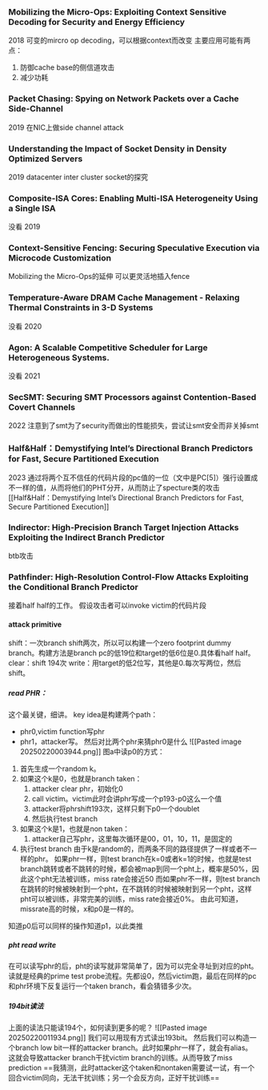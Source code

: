 ### Mobilizing the Micro-Ops: Exploiting Context Sensitive Decoding for Security and Energy Efficiency
2018
可变的mircro op decoding，可以根据context而改变
主要应用可能有两点：
1. 防御cache base的侧信道攻击
2. 减少功耗

### Packet Chasing: Spying on Network Packets over a Cache Side-Channel
2019
在NIC上做side channel attack

### Understanding the Impact of Socket Density in Density Optimized Servers
2019
datacenter inter cluster socket的探究

### Composite-ISA Cores: Enabling Multi-ISA Heterogeneity Using a Single ISA
没看
2019 


### Context-Sensitive Fencing: Securing Speculative Execution via Microcode Customization
Mobilizing the Micro-Ops的延伸
可以更灵活地插入fence

### Temperature-Aware DRAM Cache Management - Relaxing Thermal Constraints in 3-D Systems
没看
2020

### Agon: A Scalable Competitive Scheduler for Large Heterogeneous Systems.
没看 
2021

### SecSMT: Securing SMT Processors against Contention-Based Covert Channels
2022
注意到了smt为了security而做出的性能损失，尝试让smt安全而非关掉smt

### Half&Half：Demystifying Intel’s Directional Branch Predictors for Fast, Secure Partitioned Execution
2023
通过将两个互不信任的代码片段的pc值的一位（文中是PC[5]）强行设置成不一样的值，从而将他们的PHT分开，从而防止了specture类的攻击
[[Half&Half：Demystifying Intel’s Directional Branch Predictors for Fast, Secure Partitioned Execution]]
### Indirector: High-Precision Branch Target Injection Attacks Exploiting the Indirect Branch Predictor
btb攻击


### Pathfinder: High-Resolution Control-Flow Attacks Exploiting the Conditional Branch Predictor
接着half half的工作。
假设攻击者可以invoke victim的代码片段
#### attack primitive
shift：一次branch shift两次，所以可以构建一个zero footprint dummy branch。构建方法是branch pc的低19位和target的低6位是0.具体看half half。
clear：shift 194次
write：用target的低2位写，其他是0.每次写两位，然后shift。

##### read PHR：
这个最关键，细讲。
key idea是构建两个path：
- phr0,victim function写phr
- phr1，attacker写。
然后对比两个phr来猜phr0是什么
![[Pasted image 20250220003944.png]]
图a中读p0的方式：
1. 首先生成一个random k。
2. 如果这个k是0，也就是branch taken：
	1. attacker clear phr，初始化0
	2. call victim。victim此时会讲phr写成一个p193-p0这么一个值
	3. attacker将phrshift193次，这样只剩下p0一个doublet
	4. 然后执行test branch
3. 如果这个k是1，也就是non taken：
	1. attacker自己写phr，这里每次循环是00，01，10，11，是固定的
4. 执行test branch
由于k是random的，而两条不同的路径提供了一样或者不一样的phr。
如果phr一样，则test branch在k=0或者k=1的时候，也就是test branch跳转或者不跳转的时候，都会被map到同一个pht上，概率是50%，因此这个pht无法被训练，miss rate会接近50
而如果phr不一样，则test branch在跳转的时候被映射到一个pht，在不跳转的时候被映射到另一个pht，这样pht可以被训练，非常完美的训练，miss rate会接近0%。
由此可知道，missrate高的时候，x和p0是一样的。

知道p0后可以同样的操作知道p1，以此类推

##### pht read write
在可以读写phr的后，pht的读写就非常简单了，因为可以完全寻址到对应的pht。
读就是经典的prime test probe流程。先都设0，然后victim跑，最后在同样的pc和phr环境下反复运行一个taken branch，看会猜错多少次。

##### 194bit读法
上面的读法只能读194个，如何读到更多的呢？
![[Pasted image 20250220011934.png]]
我们可以用现有方式读出193bit。
然后我们可以构造一个branch low bit一样的attacker branch。此时如果phr一样了，就会有alias。
这就会导致attacker branch干扰victim branch的训练。从而导致了miss prediction
==我猜测，此时attacker这个taken和nontaken需要试一试，有一个回合victim同向，无法干扰训练；另一个会反方向，正好干扰训练==